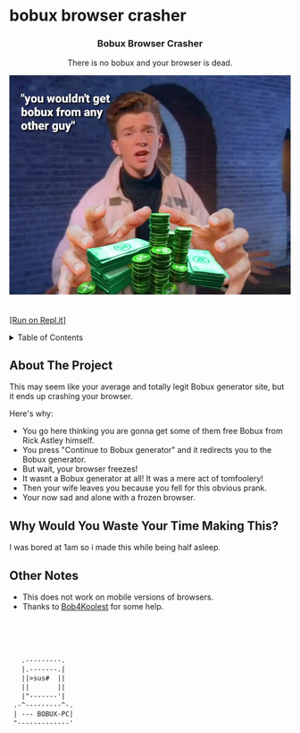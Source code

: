 # bobux browser crasher
  <h3 align="center">Bobux Browser Crasher</h3>

  <p align="center">
    There is no bobux and your browser is dead.
    <br />
  </p>
</div>

![image info](./images/bobux-md.jpg)
<br />
<br />
<br />
[[Run on Repl.it]](https://bobux-generator.zte2976exe.repl.co/)

<!-- TABLE OF CONTENTS -->
<details>
  <summary>Table of Contents</summary>
  <ol>
    <li>
      <a href="#about-the-project">About The Project</a>
      <ul>
      </ul>
    </li>
    <li>
      <a href="#why-would-you-waste-your-time-making-this">Why would you waste your time making this?</a>
      <ul>
      </ul>
    </li>
    <li>
      <a href="#other-notes">Other Notes</a>
      <ul>
      </ul>
    </li>
  </ol>
</details>



<!-- ABOUT THE PROJECT -->
## About The Project


This may seem like your average and totally legit Bobux generator site, but it ends up crashing your browser.

Here's why:
* You go here thinking you are gonna get some of them free Bobux from Rick Astley himself.
* You press "Continue to Bobux generator" and it redirects you to the Bobux generator.
* But wait, your browser freezes!
* It wasnt a Bobux generator at all! It was a mere act of tomfoolery!
* Then your wife leaves you because you fell for this obvious prank.
* Your now sad and alone with a frozen browser.

<!-- WHY WOULD YOU WASTE YOUR TIME MAKING THIS -->
## Why Would You Waste Your Time Making This?


I was bored at 1am so i made this while being half asleep.

<!-- NOTES -->
## Other Notes


* This does not work on mobile versions of browsers.
* Thanks to [Bob4Koolest](https://github.com/bob4koolest) for some help.
<br />
<br />
<br />

```
   .---------.
   |.-------.|
   ||>sus#  ||
   ||       ||
   |"-------'|
 .-^---------^-.
 | --- BOBUX-PC|
 "-------------'
```
